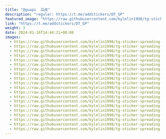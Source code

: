 ```yaml
---
title: "@guapi  瓜皮"
description: "regular: https://t.me/addstickers/DT_GP"
featured_image: "https://raw.githubusercontent.com/kylelin1998/tg-sticker-spreading-worldwide-images/main/img/a5b004c8-c713-4166-a98d-2a9853ad1777.jpg"
link: "https://t.me/addstickers/DT_GP"
weight: 3
date: 2024-01-16T14:44:21+08:00
images:
  - https://raw.githubusercontent.com/kylelin1998/tg-sticker-spreading-worldwide-images/main/img/a5b004c8-c713-4166-a98d-2a9853ad1777.jpg
  - https://raw.githubusercontent.com/kylelin1998/tg-sticker-spreading-worldwide-images/main/img/4dd023da-aa11-45a3-b252-886d288ec713.jpg
  - https://raw.githubusercontent.com/kylelin1998/tg-sticker-spreading-worldwide-images/main/img/7a7ea56a-c412-42a6-96bd-ee634ad59be9.jpg
  - https://raw.githubusercontent.com/kylelin1998/tg-sticker-spreading-worldwide-images/main/img/4e59d653-8234-4dfb-8769-da9cf7fa4fa9.jpg
  - https://raw.githubusercontent.com/kylelin1998/tg-sticker-spreading-worldwide-images/main/img/4b66ea43-1837-462c-bbc9-f21ff72cde07.jpg
  - https://raw.githubusercontent.com/kylelin1998/tg-sticker-spreading-worldwide-images/main/img/7a660c50-3ed5-43c1-8c6b-5c89ee7a8f85.jpg
  - https://raw.githubusercontent.com/kylelin1998/tg-sticker-spreading-worldwide-images/main/img/8898df75-2bbe-479d-9935-ca9ff436d925.jpg
  - https://raw.githubusercontent.com/kylelin1998/tg-sticker-spreading-worldwide-images/main/img/c1699c54-18f2-4ab0-9241-bb6fded51ac8.jpg
  - https://raw.githubusercontent.com/kylelin1998/tg-sticker-spreading-worldwide-images/main/img/94e7293d-7e38-405d-88af-71e1857e673a.jpg
  - https://raw.githubusercontent.com/kylelin1998/tg-sticker-spreading-worldwide-images/main/img/dedadcb1-1b2d-4934-984f-de76f5234fe5.jpg
  - https://raw.githubusercontent.com/kylelin1998/tg-sticker-spreading-worldwide-images/main/img/81165f43-996d-4f73-8ca4-48e80f17e7b7.jpg
  - https://raw.githubusercontent.com/kylelin1998/tg-sticker-spreading-worldwide-images/main/img/c6671b49-6a57-4fba-a32a-2fbaca296819.jpg
  - https://raw.githubusercontent.com/kylelin1998/tg-sticker-spreading-worldwide-images/main/img/aa9621d1-e045-4d7b-9d26-370dadafa0b9.jpg
  - https://raw.githubusercontent.com/kylelin1998/tg-sticker-spreading-worldwide-images/main/img/bfd611fd-9be8-4535-a42e-be0d22fe2e88.jpg
  - https://raw.githubusercontent.com/kylelin1998/tg-sticker-spreading-worldwide-images/main/img/02100e1a-20ae-45e4-8f5d-b9b8d4ba3937.jpg
  - https://raw.githubusercontent.com/kylelin1998/tg-sticker-spreading-worldwide-images/main/img/f7ae6d23-c2cc-4e22-9cab-ecf965d893e7.jpg
  - https://raw.githubusercontent.com/kylelin1998/tg-sticker-spreading-worldwide-images/main/img/f02a1f84-64a9-4430-9fe2-2da8d581e615.jpg
  - https://raw.githubusercontent.com/kylelin1998/tg-sticker-spreading-worldwide-images/main/img/25874e34-cda5-4ae2-88c9-622310f391a5.jpg
  - https://raw.githubusercontent.com/kylelin1998/tg-sticker-spreading-worldwide-images/main/img/79d0c0ec-149b-44cf-afda-bbe669ef9a94.jpg
  - https://raw.githubusercontent.com/kylelin1998/tg-sticker-spreading-worldwide-images/main/img/80fbdf4e-3a37-499b-b2df-2aa3318f20b8.jpg
---
```


